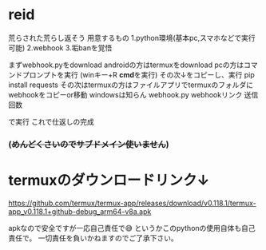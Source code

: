 # reid
荒らされた荒らし返そう
用意するもの
1.python環境(基本pc,スマホなどで実行可能)
2.webhook
3.垢banを覚悟

まずwebhook.pyをdownload
androidの方はtermuxをdownload
pcの方はコマンドプロンプトを実行
(winキー+R **cmd**を実行)
その次↓をコピーし、実行
pip install requests
その次はtermuxの方はファイルアプリでtermuxのフォルダにwebhookをコピーor移動
windowsは知らん
webhook.py webhookリンク 送信回数

で実行
これで仕返しの完成
### (~~めんどくさいのでサブドメイン使いません~~)

# termuxのダウンロードリンク↓

https://github.com/termux/termux-app/releases/download/v0.118.1/termux-app_v0.118.1+github-debug_arm64-v8a.apk

apkなので安全ですが一応自己責任で😅
というかこのpythonの使用自体も自己責任で。
一切責任を負いかねますのでご了承下さい。
